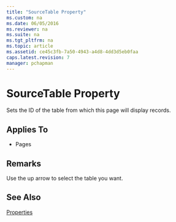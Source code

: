 ```yaml
---
title: "SourceTable Property"
ms.custom: na
ms.date: 06/05/2016
ms.reviewer: na
ms.suite: na
ms.tgt_pltfrm: na
ms.topic: article
ms.assetid: ce45c3fb-7a50-4943-a4d8-4dd3d5eb0faa
caps.latest.revision: 7
manager: pchapman
---
```

# SourceTable Property
Sets the ID of the table from which this page will display records.  
  
## Applies To  
  
-   Pages  
  
## Remarks  
 Use the up arrow to select the table you want.  
  
## See Also  
 [Properties](Properties.md)